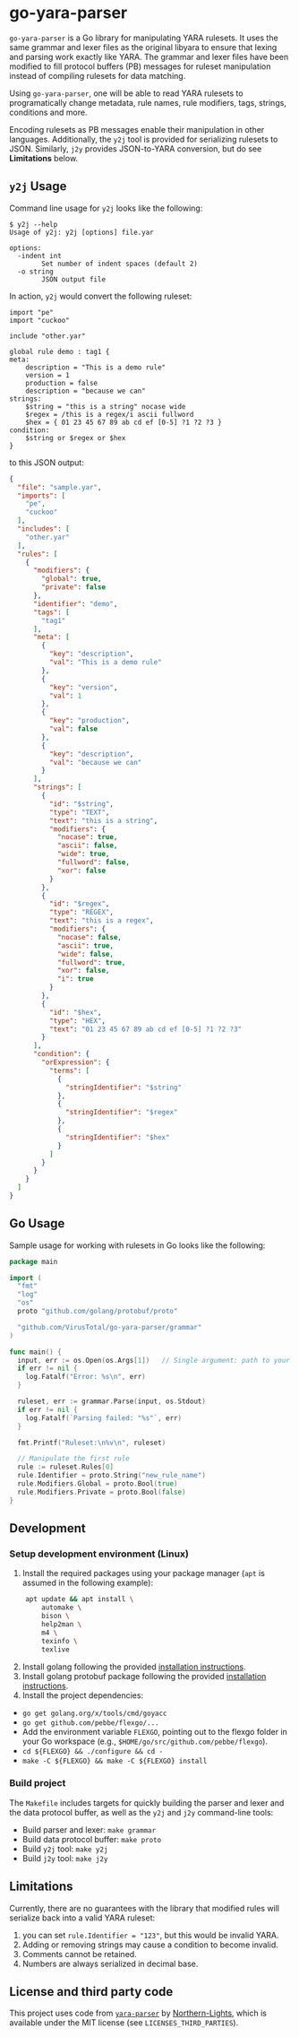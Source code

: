 # go-yara-parser

`go-yara-parser` is a Go library for manipulating YARA rulesets.
It uses the same grammar and lexer files as the original libyara to ensure that lexing and parsing work exactly like YARA.
The grammar and lexer files have been modified to fill protocol buffers (PB) messages for ruleset manipulation instead of compiling rulesets for data matching.

Using `go-yara-parser`, one will be able to read YARA rulesets to programatically change metadata, rule names, rule modifiers, tags, strings, conditions and more.

Encoding rulesets as PB messages enable their manipulation in other languages.
Additionally, the `y2j` tool is provided for serializing rulesets to JSON.
Similarly, `j2y` provides JSON-to-YARA conversion, but do see __Limitations__ below.

## `y2j` Usage

Command line usage for `y2j` looks like the following:

```
$ y2j --help            
Usage of y2j: y2j [options] file.yar

options:
  -indent int
        Set number of indent spaces (default 2)
  -o string               
        JSON output file
```

In action, `y2j` would convert the following ruleset:

```yara
import "pe"
import "cuckoo"

include "other.yar"

global rule demo : tag1 {
meta:
    description = "This is a demo rule"
    version = 1
    production = false
    description = "because we can"
strings:
    $string = "this is a string" nocase wide
    $regex = /this is a regex/i ascii fullword
    $hex = { 01 23 45 67 89 ab cd ef [0-5] ?1 ?2 ?3 }
condition:
    $string or $regex or $hex
}
```

to this JSON output:

```json
{
  "file": "sample.yar",
  "imports": [
    "pe",
    "cuckoo"
  ],
  "includes": [
    "other.yar"
  ],
  "rules": [
    {
      "modifiers": {
        "global": true,
        "private": false
      },
      "identifier": "demo",
      "tags": [
        "tag1"
      ],
      "meta": [
        {
          "key": "description",
          "val": "This is a demo rule"
        },
        {
          "key": "version",
          "val": 1
        },
        {
          "key": "production",
          "val": false
        },
        {
          "key": "description",
          "val": "because we can"
        }
      ],
      "strings": [
        {
          "id": "$string",
          "type": "TEXT",
          "text": "this is a string",
          "modifiers": {
            "nocase": true,
            "ascii": false,
            "wide": true,
            "fullword": false,
            "xor": false
          }
        },
        {
          "id": "$regex",
          "type": "REGEX",
          "text": "this is a regex",
          "modifiers": {
            "nocase": false,
            "ascii": true,
            "wide": false,
            "fullword": true,
            "xor": false,
            "i": true
          }
        },
        {
          "id": "$hex",
          "type": "HEX",
          "text": "01 23 45 67 89 ab cd ef [0-5] ?1 ?2 ?3"
        }
      ],
      "condition": {
        "orExpression": {
          "terms": [
            {
              "stringIdentifier": "$string"
            },
            {
              "stringIdentifier": "$regex"
            },
            {
              "stringIdentifier": "$hex"
            }
          ]
        }
      }
    }
  ]
}
```

## Go Usage

Sample usage for working with rulesets in Go looks like the following:

```go
package main

import (
  "fmt"
  "log"
  "os"
  proto "github.com/golang/protobuf/proto"

  "github.com/VirusTotal/go-yara-parser/grammar"
)

func main() {
  input, err := os.Open(os.Args[1])   // Single argument: path to your file
  if err != nil {
    log.Fatalf("Error: %s\n", err)
  }

  ruleset, err := grammar.Parse(input, os.Stdout)
  if err != nil {
    log.Fatalf(`Parsing failed: "%s"`, err)
  }

  fmt.Printf("Ruleset:\n%v\n", ruleset)

  // Manipulate the first rule
  rule := ruleset.Rules[0]
  rule.Identifier = proto.String("new_rule_name")
  rule.Modifiers.Global = proto.Bool(true)
  rule.Modifiers.Private = proto.Bool(false)
}
```

## Development

### Setup development environment (Linux)

1. Install the required packages using your package manager (`apt` is assumed in the following example):
```bash
	apt update && apt install \
		automake \
		bison \
		help2man \
		m4 \
		texinfo \
		texlive
```
2. Install golang following the provided [installation instructions](https://golang.org/doc/install).
3. Install golang protobuf package following the provided [installation instructions](https://github.com/golang/protobuf).
4. Install the project dependencies:
  - `go get golang.org/x/tools/cmd/goyacc`
  - `go get github.com/pebbe/flexgo/...`
  - Add the environment variable `FLEXGO`, pointing out to the flexgo folder in your Go workspace (e.g., `$HOME/go/src/github.com/pebbe/flexgo`).
  - `cd ${FLEXGO} && ./configure && cd -`
  - `make -C ${FLEXGO} && make -C ${FLEXGO} install`

### Build project

The `Makefile` includes targets for quickly building the parser and lexer and the data protocol buffer, as well as the `y2j` and `j2y` command-line tools:

- Build parser and lexer: `make grammar`
- Build data protocol buffer: `make proto`
- Build `y2j` tool: `make y2j`
- Build `j2y` tool: `make j2y`

## Limitations

Currently, there are no guarantees with the library that modified rules will serialize back into a valid YARA ruleset:

1. you can set `rule.Identifier = "123"`, but this would be invalid YARA.
2. Adding or removing strings may cause a condition to become invalid.
3. Comments cannot be retained.
4. Numbers are always serialized in decimal base.

## License and third party code

This project uses code from [`yara-parser`](https://github.com/Northern-Lights/yara-parser) by [Northern-Lights](https://github.com/Northern-Lights), which is available under the MIT license (see `LICENSES_THIRD_PARTIES`).
